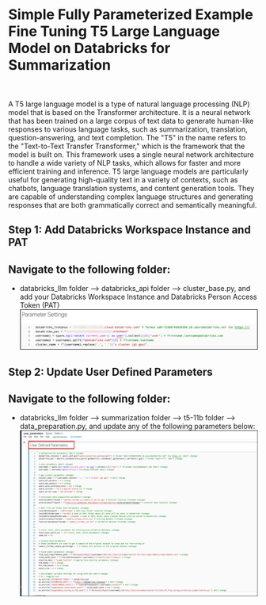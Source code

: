 # Simple Fully Parameterized Example Fine Tuning T5 Large Language Model on Databricks for Summarization<br><br>

A T5 large language model is a type of natural language processing (NLP) model that is based on the Transformer architecture. It is a neural network that has been trained on a large corpus of text data to generate human-like responses to various language tasks, such as summarization, translation, question-answering, and text completion.  The "T5" in the name refers to the "Text-to-Text Transfer Transformer," which is the framework that the model is built on. This framework uses a single neural network architecture to handle a wide variety of NLP tasks, which allows for faster and more efficient training and inference.  T5 large language models are particularly useful for generating high-quality text in a variety of contexts, such as chatbots, language translation systems, and content generation tools. They are capable of understanding complex language structures and generating responses that are both grammatically correct and semantically meaningful.

## Step 1: Add Databricks Workspace Instance and PAT
## Navigate to the following folder:
- databricks_llm folder --> databricks_api folder --> cluster_base.py, and add your Databricks Workspace Instance and Databricks Person Access Token (PAT)<br>
![databricks_instance_pat.png](/readme_images/databricks_instance_pat.png)

## Step 2: Update User Defined Parameters
## Navigate to the following folder: 
- databricks_llm folder --> summarization folder --> t5-11b folder --> data_preparation.py, and update any of the following parameters below:<br>
![user_parameters.png](/readme_images/user_parameters.png)